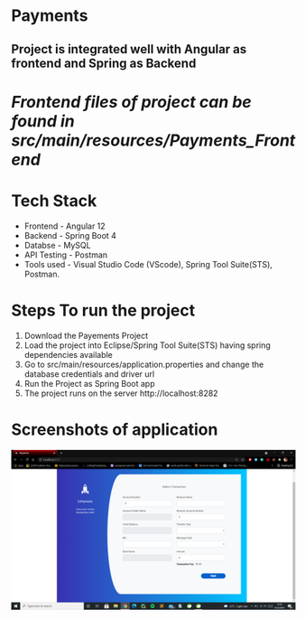 # Payments

## Project is integrated well with Angular as frontend and Spring as Backend

# ***Frontend files of project can be found in src/main/resources/Payments_Frontend*** 

# Tech Stack
* Frontend - Angular 12
* Backend - Spring Boot 4
* Databse - MySQL
* API Testing - Postman
* Tools used - Visual Studio Code (VScode), Spring Tool Suite(STS), Postman.



# Steps To run the project

  1) Download the Payements Project
  2) Load the project into Eclipse/Spring Tool Suite(STS) having spring dependencies available
  3) Go to src/main/resources/application.properties and change the database credentials and driver url
  4) Run the Project as Spring Boot app
  5) The project runs on the server http://localhost:8282

# Screenshots of application
!["helo"](/Screenshots/1.png)
